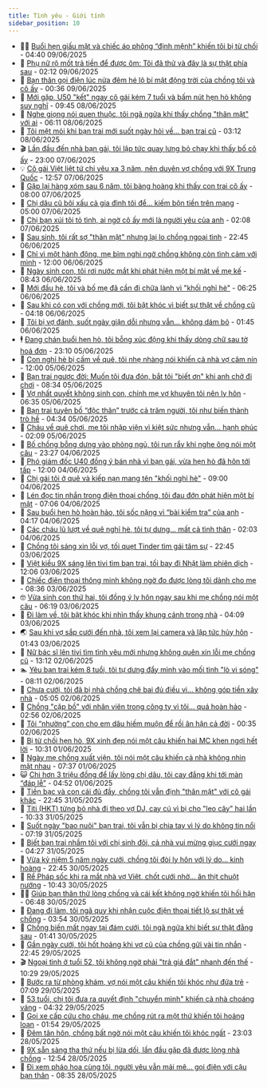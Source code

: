 ```yaml
---
title: Tình yêu - Giới tính
sidebar_position: 10
---
```


<!-- dantri-tinh-yeu-gioi-tinh:START -->
- 👨‍🏫 [Buổi hẹn giấu mặt và chiếc áo phông “định mệnh” khiến tôi bị từ chối](https://dantri.com.vn/tinh-yeu-gioi-tinh/buoi-hen-giau-mat-va-chiec-ao-phong-dinh-menh-khien-toi-bi-tu-choi-20250608181957083.htm) - 04:40 09/06/2025
- 🦣 [Phụ nữ rộ mốt trả tiền để được ôm: Tôi đã thử và đây là sự thật phía sau](https://dantri.com.vn/tinh-yeu-gioi-tinh/phu-nu-ro-mot-tra-tien-de-duoc-om-toi-da-thu-va-day-la-su-that-phia-sau-20250608015357278.htm) - 02:12 09/06/2025
- 🔭 [Bạn thân gọi điện lúc nửa đêm hé lộ bí mật động trời của chồng tôi và cô ấy](https://dantri.com.vn/tinh-yeu-gioi-tinh/ban-than-goi-dien-luc-nua-dem-he-lo-bi-mat-dong-troi-cua-chong-toi-va-co-ay-20250608154335129.htm) - 00:36 09/06/2025
- 🧐 [Mới gặp, U50 &quot;kết&quot; ngay cô gái kém 7 tuổi và bấm nút hẹn hò không suy nghĩ](https://dantri.com.vn/tinh-yeu-gioi-tinh/moi-gap-u50-ket-ngay-co-gai-kem-7-tuoi-va-bam-nut-hen-ho-khong-suy-nghi-20250608135258662.htm) - 09:45 08/06/2025
- 🫶 [Nghe giọng nói quen thuộc, tôi ngã ngửa khi thấy chồng &quot;thân mật&quot; với ai](https://dantri.com.vn/tinh-yeu-gioi-tinh/nghe-giong-noi-quen-thuoc-toi-nga-ngua-khi-thay-chong-than-mat-voi-ai-20250608091155860.htm) - 06:11 08/06/2025
- 💃 [Tôi mệt mỏi khi bạn trai mới suốt ngày hỏi về... bạn trai cũ](https://dantri.com.vn/tinh-yeu-gioi-tinh/toi-met-moi-khi-ban-trai-moi-suot-ngay-hoi-ve-ban-trai-cu-20250607203132038.htm) - 03:12 08/06/2025
- 🎬 [Lần đầu đến nhà bạn gái, tôi lập tức quay lưng bỏ chạy khi thấy bố cô ấy](https://dantri.com.vn/tinh-yeu-gioi-tinh/lan-dau-den-nha-ban-gai-toi-lap-tuc-quay-lung-bo-chay-khi-thay-bo-co-ay-20250607100351814.htm) - 23:00 07/06/2025
- 💡 [Cô gái Việt liệt tứ chi yêu xa 3 năm, nên duyên vợ chồng với 9X Trung Quốc](https://dantri.com.vn/tinh-yeu-gioi-tinh/co-gai-viet-liet-tu-chi-yeu-xa-3-nam-nen-duyen-vo-chong-voi-9x-trung-quoc-20250607193247123.htm) - 12:57 07/06/2025
- 🙉 [Gặp lại hàng xóm sau 6 năm, tôi bàng hoàng khi thấy con trai cô ấy](https://dantri.com.vn/tinh-yeu-gioi-tinh/gap-lai-hang-xom-sau-6-nam-toi-bang-hoang-khi-thay-con-trai-co-ay-20250606214551984.htm) - 08:00 07/06/2025
- 🚦 [Chị dâu cũ bôi xấu cả gia đình tôi để... kiếm bộn tiền trên mạng](https://dantri.com.vn/tinh-yeu-gioi-tinh/chi-dau-cu-boi-xau-ca-gia-dinh-toi-de-kiem-bon-tien-tren-mang-20250606120033682.htm) - 05:00 07/06/2025
- 🥸 [Chị bạn xúi tôi tỏ tình, ai ngờ cô ấy mới là người yêu của anh](https://dantri.com.vn/tinh-yeu-gioi-tinh/chi-ban-xui-toi-to-tinh-ai-ngo-co-ay-moi-la-nguoi-yeu-cua-anh-20250606123312889.htm) - 02:08 07/06/2025
- 🤡 [Sau sinh, tôi rất sợ &quot;thân mật&quot; nhưng lại lo chồng ngoại tình](https://dantri.com.vn/tinh-yeu-gioi-tinh/sau-sinh-toi-rat-so-than-mat-nhung-lai-lo-chong-ngoai-tinh-20250606174442202.htm) - 22:45 06/06/2025
- 🦩 [Chỉ vì một hành động, mẹ bỉm nghi ngờ chồng không còn tình cảm với mình](https://dantri.com.vn/tinh-yeu-gioi-tinh/chi-vi-mot-hanh-dong-me-bim-nghi-ngo-chong-khong-con-tinh-cam-voi-minh-20250606125939339.htm) - 12:00 06/06/2025
- 🤡 [Ngày sinh con, tôi rơi nước mắt khi phát hiện một bí mật về mẹ kế](https://dantri.com.vn/tinh-yeu-gioi-tinh/ngay-sinh-con-toi-roi-nuoc-mat-khi-phat-hien-mot-bi-mat-ve-me-ke-20250606110920015.htm) - 08:43 06/06/2025
- 🌊 [Mới đầu hè, tôi và bố mẹ đã cần đi chữa lành vì &quot;khối nghỉ hè&quot;](https://dantri.com.vn/tinh-yeu-gioi-tinh/moi-dau-he-toi-va-bo-me-da-can-di-chua-lanh-vi-khoi-nghi-he-20250606090514078.htm) - 06:25 06/06/2025
- 🐘 [Sau khi có con với chồng mới, tôi bật khóc vì biết sự thật về chồng cũ](https://dantri.com.vn/tinh-yeu-gioi-tinh/sau-khi-co-con-voi-chong-moi-toi-bat-khoc-vi-biet-su-that-ve-chong-cu-20250606072445173.htm) - 04:18 06/06/2025
- 🚀 [Tôi bị vợ đánh, suốt ngày giận dỗi nhưng vẫn... không dám bỏ](https://dantri.com.vn/tinh-yeu-gioi-tinh/toi-bi-vo-danh-suot-ngay-gian-doi-nhung-van-khong-dam-bo-20250604213108292.htm) - 01:45 06/06/2025
- 🕴 [Đang chán buổi hẹn hò, tôi bỗng xúc động khi thấy dòng chữ sau tờ hoá đơn](https://dantri.com.vn/tinh-yeu-gioi-tinh/dang-chan-buoi-hen-ho-toi-bong-xuc-dong-khi-thay-dong-chu-sau-to-hoa-don-20250605234425734.htm) - 23:10 05/06/2025
- 🚀 [Con nghỉ hè bị cấm về quê, tôi nhẹ nhàng nói khiến cả nhà vợ câm nín](https://dantri.com.vn/tinh-yeu-gioi-tinh/con-nghi-he-bi-cam-ve-que-toi-nhe-nhang-noi-khien-ca-nha-vo-cam-nin-20250605164445397.htm) - 12:00 05/06/2025
- 👺 [Bạn trai ngược đời: Muốn tôi đưa đón, bắt tôi &quot;biết ơn&quot; khi anh chở đi chơi](https://dantri.com.vn/tinh-yeu-gioi-tinh/ban-trai-nguoc-doi-muon-toi-dua-don-bat-toi-biet-on-khi-anh-cho-di-choi-20250603191025811.htm) - 08:34 05/06/2025
- 💄 [Vợ nhất quyết không sinh con, chính mẹ vợ khuyên tôi nên ly hôn](https://dantri.com.vn/tinh-yeu-gioi-tinh/vo-nhat-quyet-khong-sinh-con-chinh-me-vo-khuyen-toi-nen-ly-hon-20250605115355941.htm) - 06:35 05/06/2025
- 🌊 [Bạn trai tuyên bố “độc thân” trước cả trăm người, tôi như biến thành trò hề](https://dantri.com.vn/tinh-yeu-gioi-tinh/ban-trai-tuyen-bo-doc-than-truoc-ca-tram-nguoi-toi-nhu-bien-thanh-tro-he-20250604145015784.htm) - 04:34 05/06/2025
- 🚦 [Cháu về quê chơi, mẹ tôi nhập viện vì kiệt sức nhưng vẫn... hạnh phúc](https://dantri.com.vn/tinh-yeu-gioi-tinh/chau-ve-que-choi-me-toi-nhap-vien-vi-kiet-suc-nhung-van-hanh-phuc-20250603210315931.htm) - 02:09 05/06/2025
- 👹 [Bố chồng bỗng dưng vào phòng ngủ, tôi run rẩy khi nghe ông nói một câu](https://dantri.com.vn/tinh-yeu-gioi-tinh/bo-chong-bong-dung-vao-phong-ngu-toi-run-ray-khi-nghe-ong-noi-mot-cau-20250604182242810.htm) - 23:27 04/06/2025
- 🚀 [Phó giám đốc U40 đồng ý bán nhà vì bạn gái, vừa hẹn hò đã hôn tới tấp](https://dantri.com.vn/tinh-yeu-gioi-tinh/pho-giam-doc-u40-dong-y-ban-nha-vi-ban-gai-vua-hen-ho-da-hon-toi-tap-20250604101236856.htm) - 12:00 04/06/2025
- 🌁 [Chị gái tôi ở quê và kiếp nạn mang tên &quot;khối nghỉ hè&quot;](https://dantri.com.vn/tinh-yeu-gioi-tinh/chi-gai-toi-o-que-va-kiep-nan-mang-ten-khoi-nghi-he-20250604154316913.htm) - 09:00 04/06/2025
- 🧰 [Lén đọc tin nhắn trong điện thoại chồng, tôi đau đớn phát hiện một bí mật](https://dantri.com.vn/tinh-yeu-gioi-tinh/len-doc-tin-nhan-trong-dien-thoai-chong-toi-dau-don-phat-hien-mot-bi-mat-20250601210952665.htm) - 07:06 04/06/2025
- 🦅 [Sau buổi hẹn hò hoàn hảo, tôi sốc nặng vì “bài kiểm tra” của anh](https://dantri.com.vn/tinh-yeu-gioi-tinh/sau-buoi-hen-ho-hoan-hao-toi-soc-nang-vi-bai-kiem-tra-cua-anh-20250604014740958.htm) - 04:17 04/06/2025
- 🌈 [Các cháu lũ lượt về quê nghỉ hè, tôi tự dưng... mất cả tình thân](https://dantri.com.vn/tinh-yeu-gioi-tinh/cac-chau-lu-luot-ve-que-nghi-he-toi-tu-dung-mat-ca-tinh-than-20250603212505285.htm) - 02:03 04/06/2025
- 🌋 [Chồng tôi sáng xin lỗi vợ, tối quẹt Tinder tìm gái tâm sự](https://dantri.com.vn/tinh-yeu-gioi-tinh/chong-toi-sang-xin-loi-vo-toi-quet-tinder-tim-gai-tam-su-20250603214645244.htm) - 22:45 03/06/2025
- 👺 [Việt kiều 9X sáng lên tivi tìm bạn trai, tối bay đi Nhật làm phiên dịch](https://dantri.com.vn/tinh-yeu-gioi-tinh/viet-kieu-9x-sang-len-tivi-tim-ban-trai-toi-bay-di-nhat-lam-phien-dich-20250603070955620.htm) - 12:06 03/06/2025
- 🎃 [Chiếc điện thoại thông minh không ngờ đo được lòng tôi dành cho mẹ](https://dantri.com.vn/tinh-yeu-gioi-tinh/chiec-dien-thoai-thong-minh-khong-ngo-do-duoc-long-toi-danh-cho-me-20250603153130232.htm) - 08:36 03/06/2025
- 🤓 [Vừa sinh con thứ hai, tôi đồng ý ly hôn ngay sau khi mẹ chồng nói một câu](https://dantri.com.vn/tinh-yeu-gioi-tinh/vua-sinh-con-thu-hai-toi-dong-y-ly-hon-ngay-sau-khi-me-chong-noi-mot-cau-20250603112430579.htm) - 06:19 03/06/2025
- 🤠 [Đi làm về, tôi bật khóc khi nhìn thấy khung cảnh trong nhà](https://dantri.com.vn/tinh-yeu-gioi-tinh/di-lam-ve-toi-bat-khoc-khi-nhin-thay-khung-canh-trong-nha-20250603103852152.htm) - 04:09 03/06/2025
- 🌏 [Sau khi vợ sắp cưới đến nhà, tôi xem lại camera và lập tức hủy hôn](https://dantri.com.vn/tinh-yeu-gioi-tinh/sau-khi-vo-sap-cuoi-den-nha-toi-xem-lai-camera-va-lap-tuc-huy-hon-20250602111157273.htm) - 01:43 03/06/2025
- 🚀 [Nữ bác sĩ lên tivi tìm tình yêu mới nhưng không quên xin lỗi mẹ chồng cũ](https://dantri.com.vn/tinh-yeu-gioi-tinh/nu-bac-si-len-tivi-tim-tinh-yeu-moi-nhung-khong-quen-xin-loi-me-chong-cu-20250602163446333.htm) - 13:12 02/06/2025
- 🏊 [Yêu bạn trai kém 8 tuổi, tôi tự dưng đẩy mình vào mối tình &quot;lò vi sóng&quot;](https://dantri.com.vn/tinh-yeu-gioi-tinh/yeu-ban-trai-kem-8-tuoi-toi-tu-dung-day-minh-vao-moi-tinh-lo-vi-song-20250602150758155.htm) - 08:11 02/06/2025
- 🦒 [Chưa cưới, tôi đã bị nhà chồng chê bai đủ điều vì... không góp tiền xây nhà](https://dantri.com.vn/tinh-yeu-gioi-tinh/chua-cuoi-toi-da-bi-nha-chong-che-bai-du-dieu-vi-khong-gop-tien-xay-nha-20250601214913337.htm) - 05:05 02/06/2025
- 💂 [Chồng &quot;cặp bồ&quot; với nhân viên trong công ty vì tôi… quá hoàn hảo](https://dantri.com.vn/tinh-yeu-gioi-tinh/chong-cap-bo-voi-nhan-vien-trong-cong-ty-vi-toi-qua-hoan-hao-20250601171833784.htm) - 02:56 02/06/2025
- 💫 [Tôi “nhường” con cho em dâu hiếm muộn để rồi ân hận cả đời](https://dantri.com.vn/tinh-yeu-gioi-tinh/toi-nhuong-con-cho-em-dau-hiem-muon-de-roi-an-han-ca-doi-20250601165538850.htm) - 00:35 02/06/2025
- 🧠 [Bị từ chối hẹn hò, 9X xinh đẹp nói một câu khiến hai MC khen ngợi hết lời](https://dantri.com.vn/tinh-yeu-gioi-tinh/bi-tu-choi-hen-ho-9x-xinh-dep-noi-mot-cau-khien-hai-mc-khen-ngoi-het-loi-20250601065042997.htm) - 10:31 01/06/2025
- 🎡 [Ngày mẹ chồng xuất viện, tôi nói một câu khiến cả nhà không nhìn mặt nhau](https://dantri.com.vn/tinh-yeu-gioi-tinh/ngay-me-chong-xuat-vien-toi-noi-mot-cau-khien-ca-nha-khong-nhin-mat-nhau-20250601121126424.htm) - 07:37 01/06/2025
- 😺 [Chi hơn 3 triệu đồng để lấy lòng chị dâu, tôi cay đắng khi tới màn “đáp lễ”](https://dantri.com.vn/tinh-yeu-gioi-tinh/chi-hon-3-trieu-dong-de-lay-long-chi-dau-toi-cay-dang-khi-toi-man-dap-le-20250531223327728.htm) - 04:52 01/06/2025
- 🥰 [Tiền bạc và con cái đủ đầy, chồng tôi vẫn định &quot;thân mật&quot; với cô gái khác](https://dantri.com.vn/tinh-yeu-gioi-tinh/tien-bac-va-con-cai-du-day-chong-toi-van-dinh-than-mat-voi-co-gai-khac-20250531102239304.htm) - 22:45 31/05/2025
- 🐲 [Titi &lpar;HKT&rpar; từng bỏ nhà đi theo vợ DJ, cay cú vì bị cho &quot;leo cây&quot; hai lần](https://dantri.com.vn/tinh-yeu-gioi-tinh/titi-hkt-tung-bo-nha-di-theo-vo-dj-cay-cu-vi-bi-cho-leo-cay-hai-lan-20250531083617916.htm) - 10:33 31/05/2025
- 🌝 [Suốt ngày &quot;bao nuôi&quot; bạn trai, tôi vẫn bị chia tay vì lý do không tin nổi](https://dantri.com.vn/tinh-yeu-gioi-tinh/suot-ngay-bao-nuoi-ban-trai-toi-van-bi-chia-tay-vi-ly-do-khong-tin-noi-20250531114749294.htm) - 07:19 31/05/2025
- 🐲 [Biết bạn trai nhầm tôi với chị sinh đôi, cả nhà vui mừng giục cưới ngay](https://dantri.com.vn/tinh-yeu-gioi-tinh/biet-ban-trai-nham-toi-voi-chi-sinh-doi-ca-nha-vui-mung-giuc-cuoi-ngay-20250531021558881.htm) - 04:27 31/05/2025
- 📝 [Vừa kỷ niệm 5 năm ngày cưới, chồng tôi đòi ly hôn với lý do... kinh hoàng](https://dantri.com.vn/tinh-yeu-gioi-tinh/vua-ky-niem-5-nam-ngay-cuoi-chong-toi-doi-ly-hon-voi-ly-do-kinh-hoang-20250531020730432.htm) - 22:45 30/05/2025
- 🦏 [Rể Pháp sốc khi ra mắt nhà vợ Việt, chốt cưới nhờ... ăn thịt chuột nướng](https://dantri.com.vn/tinh-yeu-gioi-tinh/re-phap-soc-khi-ra-mat-nha-vo-viet-chot-cuoi-nho-an-thit-chuot-nuong-20250530115047723.htm) - 10:43 30/05/2025
- 🧑‍🏫 [Giúp bạn thân thử lòng chồng và cái kết không ngờ khiến tôi hối hận](https://dantri.com.vn/tinh-yeu-gioi-tinh/giup-ban-than-thu-long-chong-va-cai-ket-khong-ngo-khien-toi-hoi-han-20250530102745253.htm) - 06:48 30/05/2025
- 🦍 [Đang đi làm, tôi ngã quỵ khi nhận cuộc điện thoại tiết lộ sự thật về chồng](https://dantri.com.vn/tinh-yeu-gioi-tinh/dang-di-lam-toi-nga-quy-khi-nhan-cuoc-dien-thoai-tiet-lo-su-that-ve-chong-20250529135341713.htm) - 03:54 30/05/2025
- 🌋 [Chồng biến mất ngay tại đám cưới, tôi ngã ngửa khi biết sự thật đằng sau](https://dantri.com.vn/tinh-yeu-gioi-tinh/chong-bien-mat-ngay-tai-dam-cuoi-toi-nga-ngua-khi-biet-su-that-dang-sau-20250530022847273.htm) - 01:41 30/05/2025
- 💯 [Gần ngày cưới, tôi hốt hoảng khi vợ cũ của chồng gửi vài tin nhắn](https://dantri.com.vn/tinh-yeu-gioi-tinh/gan-ngay-cuoi-toi-hot-hoang-khi-vo-cu-cua-chong-gui-vai-tin-nhan-20250530010556589.htm) - 22:45 29/05/2025
- 🎬 [Ngoại tình ở tuổi 52, tôi không ngờ phải &quot;trả giá đắt&quot; nhanh đến thế](https://dantri.com.vn/tinh-yeu-gioi-tinh/ngoai-tinh-o-tuoi-52-toi-khong-ngo-phai-tra-gia-dat-nhanh-den-the-20250529134715311.htm) - 10:29 29/05/2025
- 📝 [Bước ra từ phòng khám, vợ nói một câu khiến tôi khóc như đứa trẻ](https://dantri.com.vn/tinh-yeu-gioi-tinh/buoc-ra-tu-phong-kham-vo-noi-mot-cau-khien-toi-khoc-nhu-dua-tre-20250529120858147.htm) - 07:09 29/05/2025
- 🧐 [53 tuổi, chị tôi đưa ra quyết định &quot;chuyển mình&quot; khiến cả nhà choáng váng](https://dantri.com.vn/tinh-yeu-gioi-tinh/53-tuoi-chi-toi-dua-ra-quyet-dinh-chuyen-minh-khien-ca-nha-choang-vang-20250528171840125.htm) - 04:32 29/05/2025
- 🤠 [Gọi xe cấp cứu cho cháu, mẹ chồng rút ra một thứ khiến tôi hoảng loạn](https://dantri.com.vn/tinh-yeu-gioi-tinh/goi-xe-cap-cuu-cho-chau-me-chong-rut-ra-mot-thu-khien-toi-hoang-loan-20250529061643683.htm) - 01:54 29/05/2025
- 💼 [Đêm tân hôn, chồng bất ngờ nói một câu khiến tôi khóc ngất](https://dantri.com.vn/tinh-yeu-gioi-tinh/dem-tan-hon-chong-bat-ngo-noi-mot-cau-khien-toi-khoc-ngat-20250528163021167.htm) - 23:03 28/05/2025
- 💪 [9X sẵn sàng tha thứ nếu bị lừa dối, lần đầu gặp đã được lòng nhà chồng](https://dantri.com.vn/tinh-yeu-gioi-tinh/9x-san-sang-tha-thu-neu-bi-lua-doi-lan-dau-gap-da-duoc-long-nha-chong-20250528135007507.htm) - 12:54 28/05/2025
- 💂 [Đi xem pháo hoa cùng tôi, người yêu vẫn mải mê... gọi điện với cậu bạn thân](https://dantri.com.vn/tinh-yeu-gioi-tinh/di-xem-phao-hoa-cung-toi-nguoi-yeu-van-mai-me-goi-dien-voi-cau-ban-than-20250528132547491.htm) - 08:35 28/05/2025<!-- dantri-tinh-yeu-gioi-tinh:END -->
